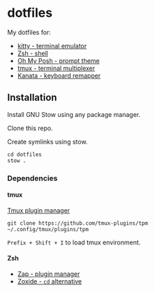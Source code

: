 # dotfiles

My dotfiles for:

- [kitty - terminal emulator](https://sw.kovidgoyal.net/kitty/)
- [Zsh - shell](https://github.com/ohmyzsh/ohmyzsh/wiki/Installing-ZSH)
- [Oh My Posh - prompt theme](https://ohmyposh.dev/)
- [tmux - terminal multiplexer](https://github.com/tmux/tmux)
- [Kanata - keyboard remapper](https://github.com/jtroo/kanata)

## Installation

Install GNU Stow using any package manager.

Clone this repo.

Create symlinks using stow.
```
cd dotfiles
stow .
```

### Dependencies

#### tmux

[Tmux plugin manager](https://github.com/tmux-plugins/tpm)
```
git clone https://github.com/tmux-plugins/tpm ~/.config/tmux/plugins/tpm
```

`Prefix + Shift + I` to load tmux environment.

#### Zsh

- [Zap - plugin manager](https://github.com/zap-zsh/zap)
- [Zoxide - `cd` alternative](https://github.com/ajeetdsouza/zoxide)
